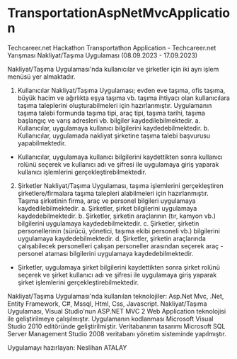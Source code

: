# TransportationAspNetMvcApplication
Techcareer.net Hackathon Transportathon Application - Techcareer.net Yarışması Nakliyat/Taşıma Uygulaması (08.09.2023 - 17.09.2023)

Nakliyat/Taşıma Uygulaması'nda kullanıcılar ve şirketler için iki ayrı işlem menüsü yer almaktadır.

1. Kullanıcılar
Nakliyat/Taşıma Uygulaması; evden eve taşıma, ofis taşıma, büyük hacim ve ağırlıkta eşya taşıma vb. taşıma ihtiyacı olan
kullanıcılara taşıma taleplerini oluşturabilmeleri için hazırlanmıştır.
Uygulamanın taşıma talebi formunda taşıma tipi, araç tipi, taşıma tarihi, taşıma başlangıç ve varış adresleri vb. bilgiler kaydedilebilmektedir.
  a. Kullanıcılar, uygulamaya kullanıcı bilgilerini kaydedebilmektedir.
  b. Kullanıcılar, uygulamada nakliyat şirketine taşıma talebi başvurusu yapabilmektedir.
* Kullanıcılar, uygulamaya kullanıcı bilgilerini kaydettikten sonra kullanıcı rolünü seçerek ve kullanıcı adı ve şifresi ile uygulamaya
giriş yaparak kullanıcı işlemlerini gerçekleştirebilmektedir.

2. Şirketler
Nakliyat/Taşıma Uygulaması, taşıma işlemlerini gerçekleştiren şirketlere/firmalara taşıma talepleri alabilmeleri için hazırlanmıştır.
Taşıma şirketinin firma, araç ve personel bilgileri uygulamaya kaydedilebilmektedir.
   a. Şirketler, şirket bilgilerini uygulamaya kaydedebilmektedir.
   b. Şirketler, şirketin araçlarının (tır, kamyon vb.) bilgilerini uygulamaya kaydedebilmektedir.
   c. Şirketler, şirketin personellerinin (sürücü, yönetici, taşıma ekibi personeli vb.) bilgilerini uygulamaya kaydedebilmektedir.
   d. Şirketler, şirketin araçlarında çalışabilecek personelleri çalışan personeller arasından seçerek
   araç - personel ataması bilgilerini uygulamaya kaydedebilmektedir.
* Şirketler, uygulamaya şirket bilgilerini kaydettikten sonra şirket rolünü seçerek ve şirket kullanıcı adı ve şifresi ile uygulamaya
giriş yaparak şirket işlemlerini gerçekleştirebilmektedir.

Nakliyat/Taşıma Uygulaması'nda kullanılan teknolojiler: Asp.Net Mvc, .Net, Entity Framework, C#, Mssql, Html, Css, Javascript.
Nakliyat/Taşıma Uygulaması, Visual Studio'nun ASP.NET MVC 2 Web Application teknolojisi ile geliştirilmeye çalışılmıştır.
Uygulamanın kodlanması Microsoft Visual Studio 2010 editöründe geliştirilmiştir.
Veritabanının tasarımı Microsoft SQL Server Management Studio 2008 veritabanı yönetim sisteminde yapılmıştır.

Uygulamayı hazırlayan: Neslihan ATALAY
